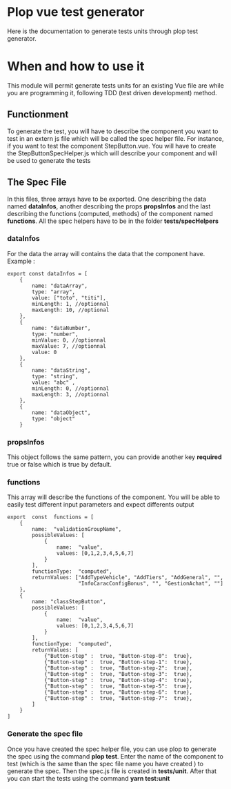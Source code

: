 # Plop vue test generator

Here is the documentation to generate tests units through plop test generator. 


# When and how to use it

This module will permit generate tests units for an existing Vue file are while you are programming it, following TDD (test driven development) method.

## Functionment

To generate the test, you will have to describe the component you want to test in an extern js file which will be called the spec helper file. For instance, if you want to test the component StepButton.vue. You will have to create the StepButtonSpecHelper.js which will describe your component and will be used to generate the tests 

## The Spec File

In this files, three arrays have to be exported. One describing the data named **dataInfos**, another describing the props **propsInfos** and the last describing the functions (computed, methods) of the component named **functions**. All the spec helpers have to be in the folder **tests/specHelpers**

### dataInfos

For the data the array will contains the data that the component have.
Example : 
```
export const dataInfos = [
	{
		name: "dataArray",
		type: "array",
		value: ["toto", "titi"],
		minLength: 1, //optionnal
		maxLength: 10, //optional
	},
	{
		name: "dataNumber",
		type: "number",
		minValue: 0, //optionnal
		maxValue: 7, //optionnal
		value: 0
	},
	{
		name: "dataString",
		type: "string",
		value: "abc" ,
		minLength: 0, //optionnal
		maxLength: 3, //optionnal
	},
	{
		name: "dataObject",
		type: "object"
	}
```
### propsInfos

This object follows the same pattern, you can provide another key **required** true or false which is true by default.

### functions

This array will describe the functions of the component. You will be able to easily test different input parameters and expect differents output

```
export  const  functions = [
	{
		name:  "validationGroupName",
		possibleValues: [
			{
				name:  "value",
				values: [0,1,2,3,4,5,6,7]
			}
		],
		functionType:  "computed",
		returnValues: ["AddTypeVehicle", "AddTiers", "AddGeneral", "",
					   "InfoCaracConfigBonus", "", "GestionAchat", ""]
	},
	{
		name: "classStepButton",
		possibleValues: [
			{
				name:  "value",
				values: [0,1,2,3,4,5,6,7]
			}
		],
		functionType:  "computed",
		returnValues: [
			{"Button-step" :  true, "Button-step-0":  true},
			{"Button-step" :  true, "Button-step-1":  true},
			{"Button-step" :  true, "Button-step-2":  true},
			{"Button-step" :  true, "Button-step-3":  true},
			{"Button-step" :  true, "Button-step-4":  true},
			{"Button-step" :  true, "Button-step-5":  true},
			{"Button-step" :  true, "Button-step-6":  true},
			{"Button-step" :  true, "Button-step-7":  true},
		]
	}
]
```

### Generate the spec file

Once you have created the spec helper file, you can use plop to generate the spec using the command **plop test**.  Enter the name of the component to test (which is the same than the spec file name you have created ) to generate the spec. Then the spec.js file is created in **tests/unit**. After that you can start the tests using the command **yarn test:unit**

